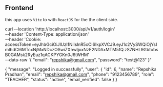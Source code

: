 ## Frontend

this app uses `Vite` to with `ReactJS` for the the client side.


curl --location 'http://localhost:3000/api/v1/auth/login' \
--header 'Content-Type: application/json' \
--header 'Cookie: accessToken=eyJhbGciOiJIUzI1NiIsInR5cCI6IkpXVCJ9.eyJ1c2VySWQiOjYsImlhdCI6MTcxNjMxNDczOSwiZXhwIjoxNzE2NDAxMTM5fQ.zS7NHL9GbtobsB0GAMsk2RyEuz1qACKPYGKn0J6tWHM' \
--data-raw '{
    "email": "repshika@gmail.com",
    "password": "test@123"
}'


{
    "message": "Logged in successfully",
    "user": {
        "id": 6,
        "name": "Repshika Pradhan",
        "email": "repshika@gmail.com",
        "phone": "9123456789",
        "role": "TEACHER",
        "status": "active",
        "email_verified": false
    }
}